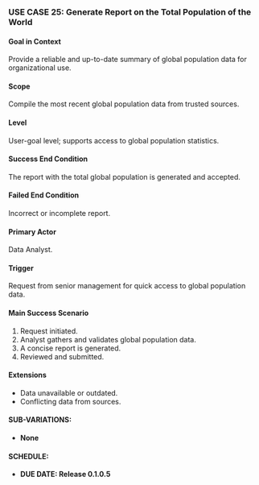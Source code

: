 ### **USE CASE 25: Generate Report on the Total Population of the World**

#### **Goal in Context**
Provide a reliable and up-to-date summary of global population data for organizational use.

#### **Scope**
Compile the most recent global population data from trusted sources.

#### **Level**
User-goal level; supports access to global population statistics.

#### **Success End Condition**
The report with the total global population is generated and accepted.

#### **Failed End Condition**
Incorrect or incomplete report.

#### **Primary Actor**
Data Analyst.

#### **Trigger**
Request from senior management for quick access to global population data.

#### **Main Success Scenario**
1. Request initiated.
2. Analyst gathers and validates global population data.
3. A concise report is generated.
4. Reviewed and submitted.

#### **Extensions**
- Data unavailable or outdated.
- Conflicting data from sources.

#### **SUB-VARIATIONS**:
- **None**

#### **SCHEDULE**:
- **DUE DATE: Release 0.1.0.5**
